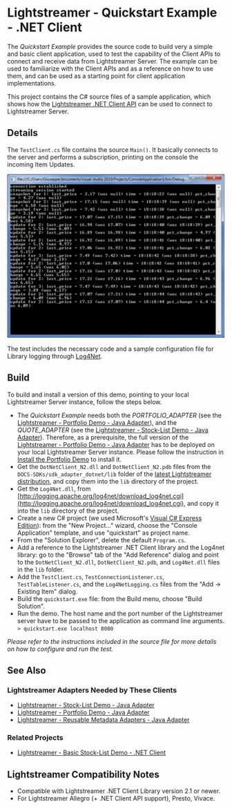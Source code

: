 # Lightstreamer - Quickstart Example - .NET Client #
<!-- START DESCRIPTION lightstreamer-example-quickstart-client-dotnet -->
The *Quickstart Example* provides the source code to build very a simple and basic client application, used to test the capability of the Client APIs to connect and receive data from Lightstreamer Server. The example can be used to familiarize with the Client APIs and as a reference on how to use them, and can be used as a starting point for client application implementations.

This project contains the C# source files of a sample application, which shows how the [Lightstreamer .NET Client API](http://www.lightstreamer.com/docs/client_dotnet_api/frames.html) can be used to connect to Lightstreamer Server.
<!-- END DESCRIPTION lightstreamer-example-quickstart-client-dotnet -->

## Details

The `TestClient.cs` file contains the source `Main()`. It basically connects to the server and performs a subscription, printing on the console the incoming Item Updates.

![screenshot](screen_qs.png)

The test includes the necessary code and a sample configuration file for Library logging through [Log4Net](http://logging.apache.org/log4net/index.html).


## Build

To build and install a version of this demo, pointing to your local Lightstreamer Server instance, follow the steps below.

* The *Quickstart Example* needs both the *PORTFOLIO_ADAPTER* (see the [Lightstreamer - Portfolio Demo - Java Adapter](https://github.com/Lightstreamer/Lightstreamer-example-Portfolio-adapter-java)), and the *QUOTE_ADAPTER* (see the [Lightstreamer - Stock-List Demo - Java Adapter](https://github.com/Lightstreamer/Lightstreamer-example-StockList-adapter-java)). Therefore, as a prerequisite, the full version of the [Lightstreamer - Portfolio Demo - Java Adapter](https://github.com/Lightstreamer/Lightstreamer-example-Portfolio-adapter-java) has to be deployed on your local Lightstreamer Server instance. Please follow the instruction in [Install the Portfolio Demo](https://github.com/Lightstreamer/Lightstreamer-example-Portfolio-adapter-java#install-the-portfolio-demo) to install it.
* Get the `DotNetClient_N2.dll` and `DotNetClient_N2.pdb` files from the `DOCS-SDKs/sdk_adapter_dotnet/lib` folder of the [latest Lightstreamer distribution](http://www.lightstreamer.com/download), and copy them into the `lib` directory of the project.
* Get the `Log4Net.dll`, from [http://logging.apache.org/log4net/download_log4net.cgi](http://logging.apache.org/log4net/download_log4net.cgi), and copy it into the `lib` directory of the project.
* Create a new C# project (we used Microsoft's [Visual C# Express Edition](http://www.visualstudio.com/it-it/products/visual-studio-express-vs)): from the "New Project..." wizard, choose the "Console Application" template, and use "quickstart" as project name.
* From the "Solution Explorer", delete the default `Program.cs`.
* Add a reference to the Lightstreamer .NET Client library and the Log4net library: go to the "Browse" tab of the "Add Reference" dialog and point to the `DotNetClient_N2.dll`, `DotNetClient_N2.pdb`, and `Log4Net.dll` files in the `lib` folder.
* Add the `TestClient.cs`, `TestConnectionListener.cs`, `TestTableListener.cs`, and the `Log4NetLogging.cs` files from the "Add -> Existing Item" dialog.
* Build the `quickstart.exe` file: from the Build menu, choose "Build Solution".
* Run the demo. The host name and the port number of the Lightstreamer server have to be passed to the application as command line arguments.<BR/>
`> quickstart.exe localhost 8080`

*Please refer to the instructions included in the source file for more details on how to configure and run the test.*

## See Also

### Lightstreamer Adapters Needed by These Clients 
<!-- START RELATED_ENTRIES -->

* [Lightstreamer - Stock-List Demo - Java Adapter](https://github.com/Lightstreamer/Lightstreamer-example-Stocklist-adapter-java)
* [Lightstreamer - Portfolio Demo - Java Adapter](https://github.com/Lightstreamer/Lightstreamer-example-Portfolio-adapter-java)
* [Lightstreamer - Reusable Metadata Adapters - Java Adapter](https://github.com/Lightstreamer/Lightstreamer-example-ReusableMetadata-adapter-java)

<!-- END RELATED_ENTRIES -->
### Related Projects 

* [Lightstreamer - Basic Stock-List Demo - .NET Client](https://github.com/Lightstreamer/Lightstreamer-example-StockList-client-dotnet)

## Lightstreamer Compatibility Notes

- Compatible with Lightstreamer .NET Client Library version 2.1 or newer.
- For Lightstreamer Allegro (+ .NET Client API support), Presto, Vivace.
